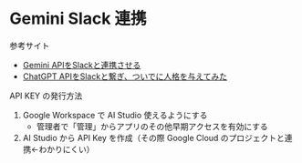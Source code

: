 # Gemini Slack 連携

参考サイト

* [Gemini APIをSlackと連携させる](https://zenn.dev/ito/articles/4778c5e9e178ad#gemini-api%E3%81%AE%E6%A6%82%E8%A6%81)
* [ChatGPT APIをSlackと繋ぎ、ついでに人格を与えてみた](https://zenn.dev/ito/articles/7764801f9390cd)

API KEY の発行方法

1. Google Workspace で AI Studio 使えるようにする
    * 管理者で「管理」からアプリのその他早期アクセスを有効にする
2. AI Studio から API Key を作成（その際 Google Cloud のプロジェクトと連携←わかりにくい）
